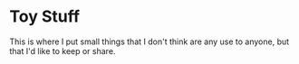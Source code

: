 # Toy Stuff

This is where I put small things that I don't think are any use to anyone, but
that I'd like to keep or share.
